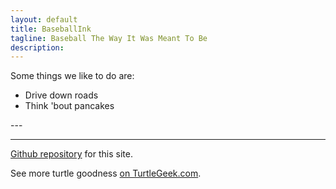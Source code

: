 ```yaml
---
layout: default
title: BaseballInk
tagline: Baseball The Way It Was Meant To Be
description:  
---
```


Some things we like to do are:
<ul>
  <li>Drive down roads</li>
  <li>Think 'bout pancakes</li>
</ul>
---



---

[Github repository](https://github.com/jaypalexa/baseballink) for this site.

See more turtle goodness [on TurtleGeek.com](http://www.turtlegeek.com).

